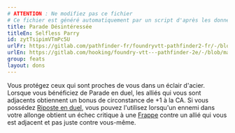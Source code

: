 ```yaml
---
# ATTENTION : Ne modifiez pas ce fichier
# Ce fichier est généré automatiquement par un script d'après les données du module Foundry VTT officiel et de sa traduction
title: Parade Désintéressée
titleEn: Selfless Parry
id: zytTsipimVTmPc5U
urlFr: https://gitlab.com/pathfinder-fr/foundryvtt-pathfinder2-fr/-/blob/master/data/feats/zytTsipimVTmPc5U.htm
urlEn: https://gitlab.com/hooking/foundry-vtt---pathfinder-2e/-/blob/master/packs/data/feats.db/selfless-parry.json
group: feats
layout: dons
---
```

Vous protégez ceux qui sont proches de vous dans un éclair d'acier. Lorsque vous bénéficiez de Parade en duel, les alliés qui vous sont adjacents obtiennent un bonus de circonstance de +1 à la CA. Si vous possédez [Riposte en duel](riposte-en-duel.md), vous pouvez l'utilisez lorsqu'un ennemi dans votre allonge obtient un échec critique à une [Frappe](../actions/frapper.md) contre un allié qui vous est adjacent et pas juste contre vous-même.


